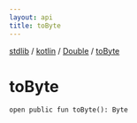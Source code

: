 ```yaml
---
layout: api
title: toByte
---
```

[stdlib](../../index.html) / [kotlin](../index.html) / [Double](index.html) / [toByte](toByte.html)

# toByte

```
open public fun toByte(): Byte
```
